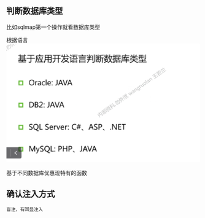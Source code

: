 ## 判断数据库类型

比如sqlmap第一个操作就看数据库类型

根据语言
<img src='https://github.com/vbnmjj/vbnmjj.github.io/blob/master/img/绿盟sql笔记/1.png' >

基于不同数据库优惠现特有的函数
## 确认注入方式

    盲注，有回显注入





